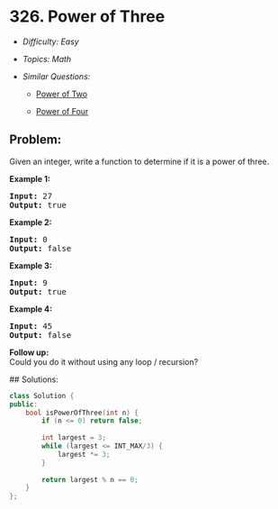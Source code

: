 # 326. Power of Three

* *Difficulty: Easy*

* *Topics: Math*

* *Similar Questions:*

  * [Power of Two](power-of-two.md)

  * [Power of Four](power-of-four.md)

## Problem:

<p>Given an integer, write a function to determine if it is a power of three.</p>

<p><b>Example 1:</b></p>

<pre>
<strong>Input:</strong> 27
<strong>Output:</strong> true
</pre>

<p><b>Example 2:</b></p>

<pre>
<strong>Input:</strong> 0
<strong>Output:</strong> false</pre>

<p><b>Example 3:</b></p>

<pre>
<strong>Input:</strong> 9
<strong>Output:</strong> true</pre>

<p><b>Example 4:</b></p>

<pre>
<strong>Input:</strong> 45
<strong>Output:</strong> false</pre>

<p><b>Follow up:</b><br />
Could you do it without using any loop / recursion?</p>
## Solutions:

```c++
class Solution {
public:
    bool isPowerOfThree(int n) {
        if (n <= 0) return false;
        
        int largest = 3;
        while (largest <= INT_MAX/3) {
            largest *= 3;
        }
        
        return largest % n == 0;
    }
};
```
